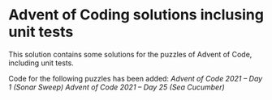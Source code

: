 ﻿# Advent of Coding solutions inclusing unit tests

This solution contains some solutions for the puzzles of Advent of Code, including unit tests.

Code for the following puzzles has been added:
*Advent of Code 2021 – Day 1 (Sonar Sweep)*
*Advent of Code 2021 – Day 25 (Sea Cucumber)*



